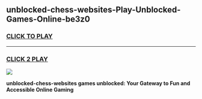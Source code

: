 
## unblocked-chess-websites-Play-Unblocked-Games-Online-be3z0
<h3>
<a href="https://premium76.site?title=unblocked-chess-websites&ref=25A">CLICK TO PLAY</a></h3>
<hr>

<h3>
<a href="https://premium76.site?title=unblocked-chess-websites&ref=25A">CLICK 2 PLAY</a>
  
</h3>

<a href="https://premium76.site?title=unblocked-chess-websites&ref=25A"><img src="https://clearcache.store/games.png"></a>


**unblocked-chess-websites games unblocked: Your Gateway to Fun and Accessible Online Gaming**
